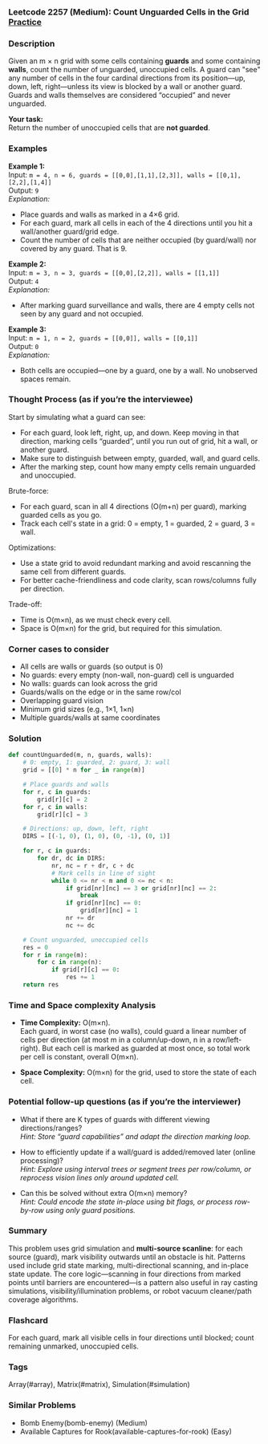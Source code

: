 ### Leetcode 2257 (Medium): Count Unguarded Cells in the Grid [Practice](https://leetcode.com/problems/count-unguarded-cells-in-the-grid)

### Description  
Given an m × n grid with some cells containing **guards** and some containing **walls**, count the number of unguarded, unoccupied cells. A guard can "see" any number of cells in the four cardinal directions from its position—up, down, left, right—unless its view is blocked by a wall or another guard. Guards and walls themselves are considered “occupied” and never unguarded.

**Your task:**  
Return the number of unoccupied cells that are **not guarded**.

### Examples  

**Example 1:**  
Input: `m = 4, n = 6, guards = [[0,0],[1,1],[2,3]], walls = [[0,1],[2,2],[1,4]]`  
Output: `9`  
*Explanation:*
- Place guards and walls as marked in a 4×6 grid.
- For each guard, mark all cells in each of the 4 directions until you hit a wall/another guard/grid edge.
- Count the number of cells that are neither occupied (by guard/wall) nor covered by any guard. That is 9.

**Example 2:**  
Input: `m = 3, n = 3, guards = [[0,0],[2,2]], walls = [[1,1]]`  
Output: `4`  
*Explanation:*
- After marking guard surveillance and walls, there are 4 empty cells not seen by any guard and not occupied.

**Example 3:**  
Input: `m = 1, n = 2, guards = [[0,0]], walls = [[0,1]]`  
Output: `0`  
*Explanation:*
- Both cells are occupied—one by a guard, one by a wall. No unobserved spaces remain.

### Thought Process (as if you’re the interviewee)  
Start by simulating what a guard can see:  
- For each guard, look left, right, up, and down. Keep moving in that direction, marking cells “guarded”, until you run out of grid, hit a wall, or another guard.
- Make sure to distinguish between empty, guarded, wall, and guard cells.
- After the marking step, count how many empty cells remain unguarded and unoccupied.

Brute-force:  
- For each guard, scan in all 4 directions (O(m+n) per guard), marking guarded cells as you go.
- Track each cell's state in a grid: 0 = empty, 1 = guarded, 2 = guard, 3 = wall.

Optimizations:  
- Use a state grid to avoid redundant marking and avoid rescanning the same cell from different guards.
- For better cache-friendliness and code clarity, scan rows/columns fully per direction.

Trade-off:  
- Time is O(m×n), as we must check every cell.
- Space is O(m×n) for the grid, but required for this simulation.

### Corner cases to consider  
- All cells are walls or guards (so output is 0)
- No guards: every empty (non-wall, non-guard) cell is unguarded
- No walls: guards can look across the grid
- Guards/walls on the edge or in the same row/col
- Overlapping guard vision
- Minimum grid sizes (e.g., 1×1, 1×n)
- Multiple guards/walls at same coordinates

### Solution

```python
def countUnguarded(m, n, guards, walls):
    # 0: empty, 1: guarded, 2: guard, 3: wall
    grid = [[0] * n for _ in range(m)]

    # Place guards and walls
    for r, c in guards:
        grid[r][c] = 2
    for r, c in walls:
        grid[r][c] = 3

    # Directions: up, down, left, right
    DIRS = [(-1, 0), (1, 0), (0, -1), (0, 1)]

    for r, c in guards:
        for dr, dc in DIRS:
            nr, nc = r + dr, c + dc
            # Mark cells in line of sight
            while 0 <= nr < m and 0 <= nc < n:
                if grid[nr][nc] == 3 or grid[nr][nc] == 2:
                    break
                if grid[nr][nc] == 0:
                    grid[nr][nc] = 1
                nr += dr
                nc += dc

    # Count unguarded, unoccupied cells
    res = 0
    for r in range(m):
        for c in range(n):
            if grid[r][c] == 0:
                res += 1
    return res
```

### Time and Space complexity Analysis  

- **Time Complexity:** O(m×n).  
  Each guard, in worst case (no walls), could guard a linear number of cells per direction (at most m in a column/up-down, n in a row/left-right). But each cell is marked as guarded at most once, so total work per cell is constant, overall O(m×n).

- **Space Complexity:** O(m×n) for the grid, used to store the state of each cell.

### Potential follow-up questions (as if you’re the interviewer)  

- What if there are K types of guards with different viewing directions/ranges?  
  *Hint: Store “guard capabilities” and adapt the direction marking loop.*

- How to efficiently update if a wall/guard is added/removed later (online processing)?  
  *Hint: Explore using interval trees or segment trees per row/column, or reprocess vision lines only around updated cell.*

- Can this be solved without extra O(m×n) memory?  
  *Hint: Could encode the state in-place using bit flags, or process row-by-row using only guard positions.*

### Summary
This problem uses grid simulation and **multi-source scanline**: for each source (guard), mark visibility outwards until an obstacle is hit. Patterns used include grid state marking, multi-directional scanning, and in-place state update. The core logic—scanning in four directions from marked points until barriers are encountered—is a pattern also useful in ray casting simulations, visibility/illumination problems, or robot vacuum cleaner/path coverage algorithms.


### Flashcard
For each guard, mark all visible cells in four directions until blocked; count remaining unmarked, unoccupied cells.

### Tags
Array(#array), Matrix(#matrix), Simulation(#simulation)

### Similar Problems
- Bomb Enemy(bomb-enemy) (Medium)
- Available Captures for Rook(available-captures-for-rook) (Easy)